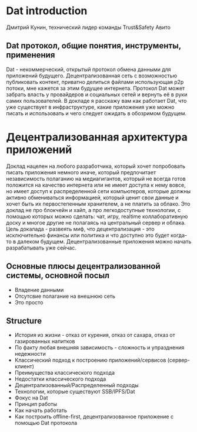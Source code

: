 # Dat introduction

Дмитрий Кунин, технический лидер команды Trust&Safety Авито

## Dat протокол, общие понятия, инструменты, применения

Dat - некоммерческий, открытый протокол обмена данными для приложений будущего. Децентрализованная сеть с возможностью публиковать контент, приватно делиться файлами использующая p2p потоки, мне кажется за этим будущее интернета. Протокол Dat может забрать власть у провайдеров и социальных сетей и вернуть её в руки самих пользователей. В докладе я расскажу вам как работает Dat, что уже существует в инфраструктуре, какие приложения уже можно писать и использовать и чего следует ожидать в обозримом будущем.

# Децентрализованная архитектура приложений

Доклад нацелен на любого разработчика, который хочет попробовать писать приложения немного иначе, который предпочитает независимость полаганию на медиагигантов, который не всегда готов положится на качество интернета или не имеет доступа к нему вовсе, но имеет доступ к распределенной сети компьютеров, которые должны активно обмениваться информацией, который ценит свои данные и хочет быть их первостепенным хранителем, а не платить за облако. Это доклад не про блокчейн и хайп, а про легкодоступные технологии, с помощью которых можно сделать: чат, игру, realtime коллаборативную доску и многое другие не полагаясь на центральный сервер и облака.
Цель докалада - развеять миф, что децентрализация - это исключительно финансы или политика и что доступно это будет когда-то в далеком будущем. Децентрализованные приложения можно начать разрабатывать уже сейчас.


## Основные плюсы децентрализованной системы, основной посыл
- Владение данными
- Отсутсвие полагание на внешнюю сеть
- Это просто

## Structure
- История из жизни - отказ от курения, отказ от сахара, отказ от газированных напитков
- По факту любая внешняя зависимость - сложность и упразднения недежности
- Классический подход к построению приложений/сервисов (сервер-клиент)
- Преимущества классического подхода
- Недостатки классического подхода
- Децентрализованный/Распределенный подходы
- Технологии, которые существуют SSB/IPFS/Dat
- Фокус на Dat
- Принцип работы
- Как начать работать
- Как построить offline-first, децентрализованное приложение с помощью Dat протокола